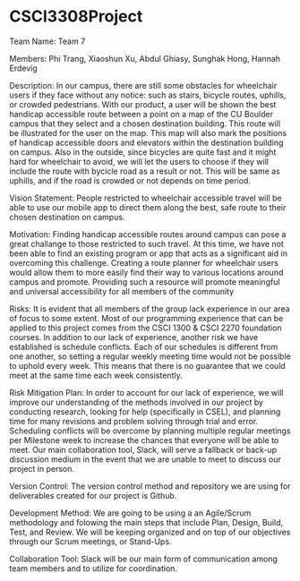 # CSCI3308Project

Team Name: Team 7

Members: Phi Trang, Xiaoshun Xu, Abdul Ghiasy, Sunghak Hong, Hannah Erdevig 

Description:  In our campus, there are still some obstacles for wheelchair users if they face without any notice: such as stairs, bicycle routes, uphills, or crowded pedestrians. With our product, a user will be shown the best handicap accessible route between a point on a map of the CU Boulder campus that they select and a chosen destination building. This route will be illustrated for the user on the map. This map will also mark the positions of handicap accessible doors and elevators within the destination building on campus.
Also in the outside, since bicycles are quite fast and it might hard for wheelchair to avoid, we will let the users to choose if they will include the route with bycicle road as a result or not. This will be same as uphills, and if the road is crowded or not depends on time period. 

Vision Statement: People restricted to wheelchair accessible travel will be able to use our mobile app to direct them along the best, safe route to their chosen destination on campus.

Motivation:  Finding handicap accessible routes around campus can pose a great challange to those restricted to such travel. At this time, we have not been able to find an existing program or app that acts as a significant aid in overcoming this challenge. Creating a route planner for wheelchair users would allow them to more easily find their way to various locations around campus and promote. Providing such a resource will promote meaningful and universal accessibility for all members of the community

Risks: It is evident that all members of the group lack experience in our area of focus to some extent. Most of our programming experience that can be applied to this project comes from the CSCI 1300 & CSCI 2270 foundation courses. In addition to our lack of experience, another risk we have established is schedule conflicts. Each of our schedules is different from one another, so setting a regular weekly meeting time would not be possible to uphold every week. This means that there is no guarantee that we could meet at the same time each week consistently.

Risk Mitigation Plan: In order to account for our lack of experience, we will improve our understanding of the methods involved in our project by conducting research, looking for help (specifically in CSEL), and planning time for many revisions and problem solving through trial and error. Scheduling conflicts will be overcome by planning multiple regular meetings per Milestone week to increase the chances that everyone will be able to meet. Our main collaboration tool, Slack, will serve a fallback or back-up discussion medium in the event that we are unable to meet to discuss our project in person.

Version Control: The version control method and repository we are using for deliverables created for our project is Github.

Development Method: We are going to be using a an Agile/Scrum methodology and folowing the main steps that include Plan, Design, Build, Test, and Review. We will be keeping organized and on top of our objectives through our Scrum meetings, or Stand-Ups. 

Collaboration Tool: Slack will be our main form of communication among team members and to utilize for coordination.
